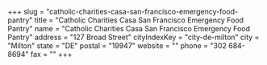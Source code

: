 +++
slug = "catholic-charities-casa-san-francisco-emergency-food-pantry"
title = "Catholic Charities Casa San Francisco Emergency Food Pantry"
name = "Catholic Charities Casa San Francisco Emergency Food Pantry"
address = "127 Broad Street"
cityIndexKey = "city-de-milton"
city = "Milton"
state = "DE"
postal = "19947"
website = ""
phone = "302 684-8694"
fax = ""
+++
